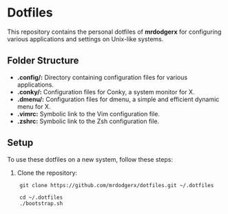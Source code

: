 # Dotfiles

This repository contains the personal dotfiles of **mrdodgerx** for configuring various applications and settings on Unix-like systems.

## Folder Structure

- **.config/:** Directory containing configuration files for various applications.
- **.conky/:** Configuration files for Conky, a system monitor for X.
- **.dmenu/:** Configuration files for dmenu, a simple and efficient dynamic menu for X.
- **.vimrc:** Symbolic link to the Vim configuration file.
- **.zshrc:** Symbolic link to the Zsh configuration file.

## Setup

To use these dotfiles on a new system, follow these steps:

1. Clone the repository:

```
    git clone https://github.com/mrdodgerx/dotfiles.git ~/.dotfiles

    cd ~/.dotfiles
    ./bootstrap.sh

```
